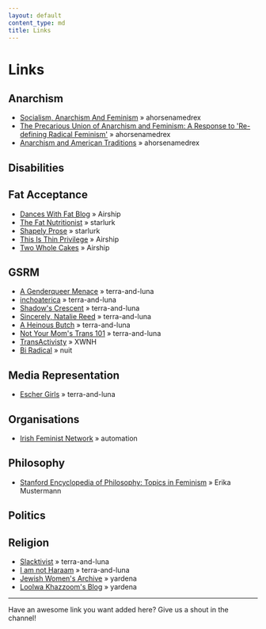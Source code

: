 ```yaml
---
layout: default
content_type: md
title: Links
---
```


# Links
## Anarchism
* [Socialism, Anarchism And Feminism](http://theanarchistlibrary.org/library/carol-ehrlich-socialism-anarchism-and-feminism) &raquo; ahorsenamedrex
* [The Precarious Union of Anarchism and Feminism: A Response to 'Re-defining Radical Feminism'](http://theanarchistlibrary.org/library/red-sonja-nefac-boston-the-precarious-union-of-anarchism-and-feminism-a-response-to-re-defining) &raquo; ahorsenamedrex
* [Anarchism and American Traditions](http://tmh.floonet.net/articles/vdc.html) &raquo; ahorsenamedrex


## Disabilities

## Fat Acceptance 
* [Dances With Fat Blog](https://danceswithfat.wordpress.com/blog/) &raquo; Airship
* [The Fat Nutritionist](http://www.fatnutritionist.com/) &raquo; starlurk
* [Shapely Prose](http://kateharding.net/) &raquo; starlurk
* [This Is Thin Privilege](http://thisisthinprivilege.tumblr.com/) &raquo; Airship
* [Two Whole Cakes](http://blog.twowholecakes.com/) &raquo; Airship

## GSRM
* [A Genderqueer Menace](http://gqmenace.wordpress.com/) &raquo; terra-and-luna
* [inchoaterica](http://inchoaterica.wordpress.com/) &raquo; terra-and-luna
* [Shadow's Crescent](http://shadowscrescent.wordpress.com/) &raquo; terra-and-luna
* [Sincerely, Natalie Reed](http://freethoughtblogs.com/nataliereed) &raquo; terra-and-luna
* [A Heinous Butch](http://heinousbutch.wordpress.com/) &raquo; terra-and-luna
* [Not Your Mom's Trans 101](http://tranarchism.com/2010/11/26/not-your-moms-trans-101/) &raquo; terra-and-luna
* [TransActivisty](http://www.transactivisty.com/) &raquo; XWNH
* [Bi Radical](https://radicalbi.wordpress.com/) &raquo; nuit

## Media Representation
* [Escher Girls](http://eschergirls.tumblr.com/) &raquo; terra-and-luna

## Organisations
* [Irish Feminist Network](http://www.irishfeministnetwork.org/) &raquo; automation

## Philosophy
* [Stanford Encyclopedia of Philosophy: Topics in Feminism](http://plato.stanford.edu/entries/feminism-topics/) &raquo; Erika Mustermann

## Politics

## Religion
* [Slacktivist](http://www.patheos.com/blogs/slacktivist/) &raquo; terra-and-luna
* [I am not Haraam](http://iamnotharaam.tumblr.com/) &raquo; terra-and-luna
* [Jewish Women's Archive](http://jwa.org/blog) &raquo; yardena
* [Loolwa Khazzoom's Blog](http://loolwa.com/blog/) &raquo; yardena

***

Have an awesome link you want added here? Give us a shout in the channel!
